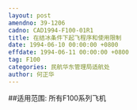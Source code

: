 ```yaml
---
layout: post
amendno: 39-1206
cadno: CAD1994-F100-01R1
title: 在结冰条件下起飞程序和使用限制
date: 1994-06-10 00:00:00 +0800
effdate: 1994-06-11 00:00:00 +0800
tag: F100
categories: 民航华东管理局适航处
author: 何正华
---
```


##适用范围:
所有F100系列飞机

